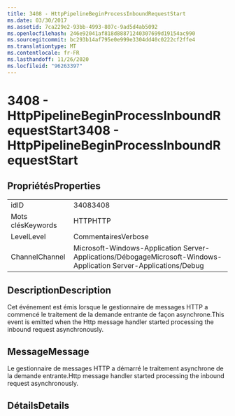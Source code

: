 ```yaml
---
title: 3408 - HttpPipelineBeginProcessInboundRequestStart
ms.date: 03/30/2017
ms.assetid: 7ca229e2-93bb-4993-807c-9ad5d4ab5092
ms.openlocfilehash: 246e92041af818d88871240307699d19154ac990
ms.sourcegitcommit: bc293b14af795e0e999e3304dd40c0222cf2ffe4
ms.translationtype: MT
ms.contentlocale: fr-FR
ms.lasthandoff: 11/26/2020
ms.locfileid: "96263397"
---
```

# <a name="3408---httppipelinebeginprocessinboundrequeststart"></a><span data-ttu-id="a1dcf-102">3408 - HttpPipelineBeginProcessInboundRequestStart</span><span class="sxs-lookup"><span data-stu-id="a1dcf-102">3408 - HttpPipelineBeginProcessInboundRequestStart</span></span>

## <a name="properties"></a><span data-ttu-id="a1dcf-103">Propriétés</span><span class="sxs-lookup"><span data-stu-id="a1dcf-103">Properties</span></span>  
  
|||  
|-|-|  
|<span data-ttu-id="a1dcf-104">id</span><span class="sxs-lookup"><span data-stu-id="a1dcf-104">ID</span></span>|<span data-ttu-id="a1dcf-105">3408</span><span class="sxs-lookup"><span data-stu-id="a1dcf-105">3408</span></span>|  
|<span data-ttu-id="a1dcf-106">Mots clés</span><span class="sxs-lookup"><span data-stu-id="a1dcf-106">Keywords</span></span>|<span data-ttu-id="a1dcf-107">HTTP</span><span class="sxs-lookup"><span data-stu-id="a1dcf-107">HTTP</span></span>|  
|<span data-ttu-id="a1dcf-108">Level</span><span class="sxs-lookup"><span data-stu-id="a1dcf-108">Level</span></span>|<span data-ttu-id="a1dcf-109">Commentaires</span><span class="sxs-lookup"><span data-stu-id="a1dcf-109">Verbose</span></span>|  
|<span data-ttu-id="a1dcf-110">Channel</span><span class="sxs-lookup"><span data-stu-id="a1dcf-110">Channel</span></span>|<span data-ttu-id="a1dcf-111">Microsoft-Windows-Application Server-Applications/Débogage</span><span class="sxs-lookup"><span data-stu-id="a1dcf-111">Microsoft-Windows-Application Server-Applications/Debug</span></span>|  
  
## <a name="description"></a><span data-ttu-id="a1dcf-112">Description</span><span class="sxs-lookup"><span data-stu-id="a1dcf-112">Description</span></span>  

 <span data-ttu-id="a1dcf-113">Cet événement est émis lorsque le gestionnaire de messages HTTP a commencé le traitement de la demande entrante de façon asynchrone.</span><span class="sxs-lookup"><span data-stu-id="a1dcf-113">This event is emitted when the Http message handler started processing the inbound request asynchronously.</span></span>  
  
## <a name="message"></a><span data-ttu-id="a1dcf-114">Message</span><span class="sxs-lookup"><span data-stu-id="a1dcf-114">Message</span></span>  

 <span data-ttu-id="a1dcf-115">Le gestionnaire de messages HTTP a démarré le traitement asynchrone de la demande entrante.</span><span class="sxs-lookup"><span data-stu-id="a1dcf-115">Http message handler started processing the inbound request asynchronously.</span></span>  
  
## <a name="details"></a><span data-ttu-id="a1dcf-116">Détails</span><span class="sxs-lookup"><span data-stu-id="a1dcf-116">Details</span></span>
